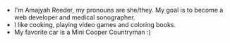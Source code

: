 - I'm Amajyah Reeder, my pronouns are she/they. My goal is to become a web developer and medical sonographer.
- I like cooking, playing video games and coloring books.
- My favorite car is a Mini Cooper Countryman :)


<!---
amajyahr/amajyahr is a ✨ special ✨ repository because its `README.md` (this file) appears on your GitHub profile.
You can click the Preview link to take a look at your changes.
--->
